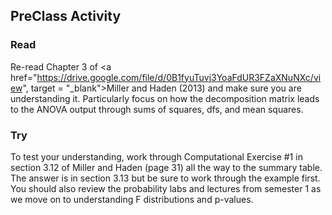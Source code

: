 
## PreClass Activity

### Read

Re-read Chapter 3 of <a href="https://drive.google.com/file/d/0B1fyuTuvj3YoaFdUR3FZaXNuNXc/view", target = "_blank">Miller and Haden (2013)</a> and make sure you are understanding it. Particularly focus on how the decomposition matrix leads to the ANOVA output through sums of squares, dfs, and mean squares. 

### Try

To test your understanding, work through Computational Exercise #1 in section 3.12 of Miller and Haden (page 31) all the way to the summary table. The answer is in section 3.13 but be sure to work through the example first. You should also review the probability labs and lectures from semester 1 as we move on to understanding F distributions and p-values.
